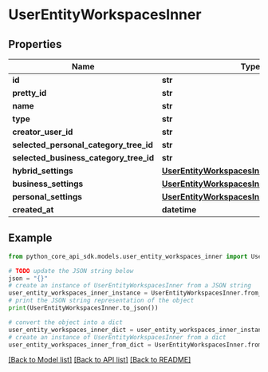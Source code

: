 # UserEntityWorkspacesInner


## Properties

Name | Type | Description | Notes
------------ | ------------- | ------------- | -------------
**id** | **str** |  | 
**pretty_id** | **str** |  | 
**name** | **str** |  | 
**type** | **str** |  | 
**creator_user_id** | **str** |  | 
**selected_personal_category_tree_id** | **str** |  | [optional] 
**selected_business_category_tree_id** | **str** |  | [optional] 
**hybrid_settings** | [**UserEntityWorkspacesInnerHybridSettings**](UserEntityWorkspacesInnerHybridSettings.md) |  | [optional] 
**business_settings** | [**UserEntityWorkspacesInnerHybridSettings**](UserEntityWorkspacesInnerHybridSettings.md) |  | [optional] 
**personal_settings** | [**UserEntityWorkspacesInnerPersonalSettings**](UserEntityWorkspacesInnerPersonalSettings.md) |  | [optional] 
**created_at** | **datetime** |  | 

## Example

```python
from python_core_api_sdk.models.user_entity_workspaces_inner import UserEntityWorkspacesInner

# TODO update the JSON string below
json = "{}"
# create an instance of UserEntityWorkspacesInner from a JSON string
user_entity_workspaces_inner_instance = UserEntityWorkspacesInner.from_json(json)
# print the JSON string representation of the object
print(UserEntityWorkspacesInner.to_json())

# convert the object into a dict
user_entity_workspaces_inner_dict = user_entity_workspaces_inner_instance.to_dict()
# create an instance of UserEntityWorkspacesInner from a dict
user_entity_workspaces_inner_from_dict = UserEntityWorkspacesInner.from_dict(user_entity_workspaces_inner_dict)
```
[[Back to Model list]](../README.md#documentation-for-models) [[Back to API list]](../README.md#documentation-for-api-endpoints) [[Back to README]](../README.md)


